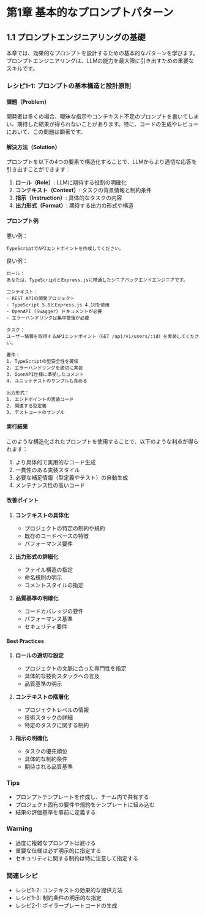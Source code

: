 # 第1章 基本的なプロンプトパターン

## 1.1 プロンプトエンジニアリングの基礎

本章では、効果的なプロンプトを設計するための基本的なパターンを学びます。プロンプトエンジニアリングは、LLMの能力を最大限に引き出すための重要なスキルです。

### レシピ1-1: プロンプトの基本構造と設計原則

#### 課題（Problem）
開発者は多くの場合、曖昧な指示やコンテキスト不足のプロンプトを書いてしまい、期待した結果が得られないことがあります。特に、コードの生成やレビューにおいて、この問題は顕著です。

#### 解決方法（Solution）
プロンプトを以下の4つの要素で構造化することで、LLMからより適切な応答を引き出すことができます：

1. **ロール（Role）**: LLMに期待する役割の明確化
2. **コンテキスト（Context）**: タスクの背景情報と制約条件
3. **指示（Instruction）**: 具体的なタスクの内容
4. **出力形式（Format）**: 期待する出力の形式や構造

#### プロンプト例

悪い例：
```
TypeScriptでAPIエンドポイントを作成してください。
```

良い例：
```
ロール：
あなたは、TypeScriptとExpress.jsに精通したシニアバックエンドエンジニアです。

コンテキスト：
- REST APIの開発プロジェクト
- TypeScript 5.0とExpress.js 4.18を使用
- OpenAPI (Swagger) ドキュメントが必要
- エラーハンドリングは集中管理が必要

タスク：
ユーザー情報を取得するAPIエンドポイント（GET /api/v1/users/:id）を実装してください。

要件：
1. TypeScriptの型安全性を確保
2. エラーハンドリングを適切に実装
3. OpenAPI仕様に準拠したコメント
4. ユニットテストのサンプルも含める

出力形式：
1. エンドポイントの実装コード
2. 関連する型定義
3. テストコードのサンプル
```

#### 実行結果
このような構造化されたプロンプトを使用することで、以下のような利点が得られます：

1. より具体的で実用的なコード生成
2. 一貫性のある実装スタイル
3. 必要な補足情報（型定義やテスト）の自動生成
4. メンテナンス性の高いコード

#### 改善ポイント

1. **コンテキストの具体化**
   - プロジェクトの特定の制約や規約
   - 既存のコードベースの特徴
   - パフォーマンス要件

2. **出力形式の詳細化**
   - ファイル構造の指定
   - 命名規則の明示
   - コメントスタイルの指定

3. **品質基準の明確化**
   - コードカバレッジの要件
   - パフォーマンス基準
   - セキュリティ要件

#### Best Practices

1. **ロールの適切な設定**
   - プロジェクトの文脈に合った専門性を指定
   - 具体的な技術スタックへの言及
   - 品質基準の明示

2. **コンテキストの階層化**
   - プロジェクトレベルの情報
   - 技術スタックの詳細
   - 特定のタスクに関する制約

3. **指示の明確化**
   - タスクの優先順位
   - 具体的な制約条件
   - 期待される品質基準

### Tips

- プロンプトテンプレートを作成し、チーム内で共有する
- プロジェクト固有の要件や規約をテンプレートに組み込む
- 結果の評価基準を事前に定義する

### Warning

- 過度に複雑なプロンプトは避ける
- 重要な仕様は必ず明示的に指定する
- セキュリティに関する制約は特に注意して指定する

### 関連レシピ
- レシピ1-2: コンテキストの効果的な提供方法
- レシピ1-3: 制約条件の明示的な指定
- レシピ2-1: ボイラープレートコードの生成